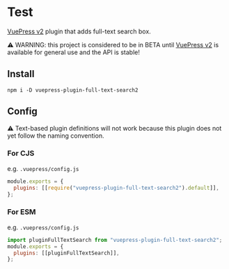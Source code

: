 # Test

[VuePress v2] plugin that adds full-text search box.

[vuepress v2]: https://v2.vuepress.vuejs.org/

:warning: WARNING: this project is considered to be in BETA until [VuePress v2] is available for general use and the API is stable!

## Install

```shell
npm i -D vuepress-plugin-full-text-search2
```

## Config

:warning: Text-based plugin definitions will not work because this plugin does not yet follow the naming convention.

### For CJS

e.g. `.vuepress/config.js`

```js
module.exports = {
  plugins: [[require("vuepress-plugin-full-text-search2").default]],
};
```

### For ESM

e.g. `.vuepress/config.js`

```js
import pluginFullTextSearch from "vuepress-plugin-full-text-search2";
module.exports = {
  plugins: [[pluginFullTextSearch]],
};
```
